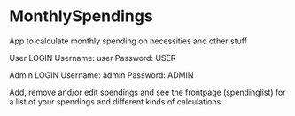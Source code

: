 # MonthlySpendings
App to calculate monthly spending on necessities and other stuff

User LOGIN
Username: user
Password: USER

Admin LOGIN
Username: admin
Password: ADMIN

Add, remove and/or edit spendings and see the frontpage (spendinglist) for a list of your spendings and different kinds of calculations.
